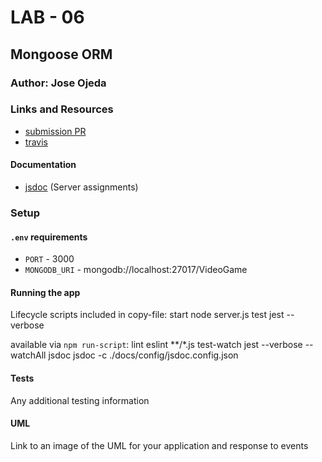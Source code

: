 # LAB - 06

## Mongoose ORM

### Author: Jose Ojeda

### Links and Resources
* [submission PR](http://xyz.com)
* [travis](http://xyz.com)


#### Documentation
* [jsdoc](http://xyz.com) (Server assignments)

### Setup
#### `.env` requirements
* `PORT` - 3000
* `MONGODB_URI` - mongodb://localhost:27017/VideoGame

#### Running the app
Lifecycle scripts included in copy-file:
  start
    node server.js
  test
    jest --verbose

available via `npm run-script`:
  lint
    eslint **/*.js
  test-watch
    jest --verbose --watchAll
  jsdoc
    jsdoc -c ./docs/config/jsdoc.config.json
  
#### Tests
Any additional testing information

#### UML
Link to an image of the UML for your application and response to events